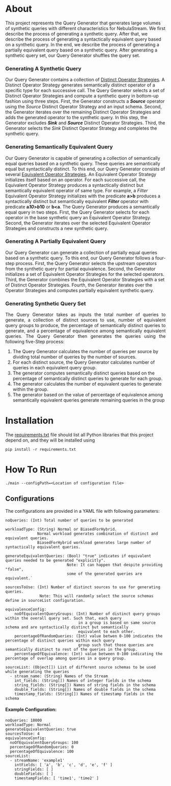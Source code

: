 # About
This project represents the Query Generator that generates large volumes of synthetic queries with different characteristics for NebulaStream.
We first describe the process of generating a synthetic query.
After that, we describe the process of generating a syntactically equivalent query based on a synthetic query.
In the end, we describe the process of generating a partially equivalent query based on a synthetic query.
After generating a synthetic query set, our Query Generator shuffles the query set.

### Generating A Synthetic Query

Our Query Generator contains a collection of [Distinct Operator Strategies](operator_generator_strategies/distinct_operator_strategies).
A Distinct Operator Strategy generates semantically distinct operator of a specific type for each successive call.
The Query Generator selects a set of Distinct Operator Strategies and compute a synthetic query in bottom-up fashion
using three steps.
First, the Generator constructs a _**Source**_ operator using the _Source_ Distinct Operator Strategy and an input schema.
Second, the Generator iterates over the remaining Distinct Operator Strategies and adds the generated operator
to the synthetic query.
In this step, the Generator excludes **_Sink_** and **_Source_** Distinct Operator Strategies.
Third, the Generator selects the _Sink_ Distinct Operator Strategy and completes the synthetic query.


### Generating Semantically Equivalent Query

Our Query Generator is capable of generating a collection of semantically equal queries based on a synthetic query.
These queries are semantically equal but syntactically distinct.
To this end, our Query Generator consists of several [Equivalent Operator Strategies](operator_generator_strategies/equivalent_operator_strategies).
An Equivalent Operator Strategy initializes itself based on an operator.
For each successive call, the Equivalent Operator Strategy produces a syntactically distinct but semantically equivalent
operator of same type.
For example, a _Filter_ Equivalent Operator Strategy initializes with the predicate **a>b** produces a
syntactically distinct but semantically equivalent _**Filter**_ operator with predicate **a*10>b*10** or **b<a**.
The Query Generator produces a semantically equal query in two steps.
First, the Query Generator selects for each operator in the base synthetic query an Equivalent Operator Strategy.
Second, the Generator iterates over the selected Equivalent Operator Strategies and constructs a new synthetic query.



### Generating A Partially Equivalent Query

Our Query Generator can generate a collection of partially equal queries based on a synthetic query.
To this end, our Query Generator follows a four-step process.
First, the Query Generator selects the upstream operators from the synthetic query for partial equivalence.
Second, the Generator initializes a set of Equivalent Operator Strategies for the selected operators.
Third, the Generator combines the Equivalent Operator Strategies with a set of Distinct Operator Strategies.
Fourth, the Generator iterates over the Operator Strategies and computes partially equivalent synthetic query.

### Generating Synthetic Query Set

<p style='text-align: justify;'> The Query Generator takes as inputs the total number of queries to generate, a collection of distinct
sources to use, number of equivalent query groups to produce, the percentage of semantically distinct queries to generate,
and a percentage of equivalence among semantically equivalent queries.
The Query Generator then generates the queries using the following five-Step process: </p>

1. The Query Generator calculates the number of queries per source by dividing total number of queries by the number of sources.
2. For each distinct source, the Query Generator calculates number of queries in each equivalent query group.
3. The generator computes semantically distinct queries based on the percentage of semantically distinct queries to generate for each group.
4. The generator calculates the number of equivalent queries to generate within the group.
5. The generator based on the value of percentage of equivalence among semantically equivalent queries generate remaining queries in the group

# Installation

The [requirements.txt](requirements.txt) file should list all Python libraries that this project depend on, and they will be installed using

`pip install -r requirements.txt`

# How To Run

`./main --configPath=<Location of configuration file>`

## Configurations

The configurations are provided in a YAML file with following parameters:

``` 
noQueries: (Int) Total number of queries to be generated
```

```
workloadType: (String) Normal or BiasedForHybrid. 
              Normal workload generates combination of distinct and equivalent queries.
              BiasedForHybrid workload generates large number of syntactically equivalent queries. 
```

```
generateEquivalentQueries: (Bool) "true" indicates if equivalent queries needed to be generated "explicitly".
                           Note: It can happen that despite providing "false", 
                           some of the generated queries are equivalent.`
```

```
sourcesToUse: (Int) Number of distinct sources to use for generating queries. 
               Note: This will randomly select the source schemas define in sourceList configuration.
```

```
equivalenceConfig:
    noOfEquivalentQueryGroups: (Int) Number of distinct query groups within the overall query set. Such that, each query 
                                in a group is based on same source schema and are syntactically distinct but semantically
                                equivalent to each other. 
    percentageOfRandomQueries: (Int) value betwen 0-100 indicates the percentage of distinct queries within each query 
                                group such that those queries are semantically distinct to rest of the queries in the group.
    percentageOfEquivalence: (Int) value between 0-100 indicating the percentage of overlap among queries in a query group.
```

```
sourceList: (Object[]) List of different source schemas to be used while generating the queries
  - stream_name: (String) Names of the Stream
    int_fields: (String[]) Names of integer fields in the schema
    string_fields: (String[]) Names of string fields in the schema
    double_fields: (String[]) Names of double fields in the schema
    timestamp_fields: (String[]) Names of timestamp fields in the schema
```

#### Example Configuration:

```
noQueries: 18000
workloadType: Normal
generateEquivalentQueries: true
sourcesToUse: 4
equivalenceConfig:
  noOfEquivalentQueryGroups: 100
  percentageOfRandomQueries: 0
  percentageOfEquivalence: 100
sourceList:
  - streamName: 'example1'
    intFields: [ 'a', 'b', 'c', 'd', 'e', 'f' ]
    stringFields: [ ]
    doubleFields: [ ]
    timestampFields: [ 'time1', 'time2' ]
```
